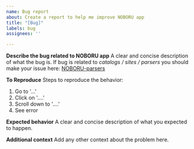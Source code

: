 ```yaml
---
name: Bug report
about: Create a report to help me improve NOBORU app
title: "[Bug]"
labels: bug
assignees: ''

---
```


**Describe the bug related to NOBORU app**
A clear and concise description of what the bug is.
If bug is related to *catalogs / sites / parsers* you should make your issue here: [NOBORU-parsers](https://github.com/Creckeryop/NOBORU-parsers/issues)

**To Reproduce**
Steps to reproduce the behavior:
1. Go to '...'
2. Click on '....'
3. Scroll down to '....'
4. See error

**Expected behavior**
A clear and concise description of what you expected to happen.

**Additional context**
Add any other context about the problem here.
